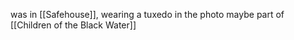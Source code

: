 
was in [[Safehouse]], wearing a tuxedo in the photo
maybe part of [[Children of the Black Water]]


